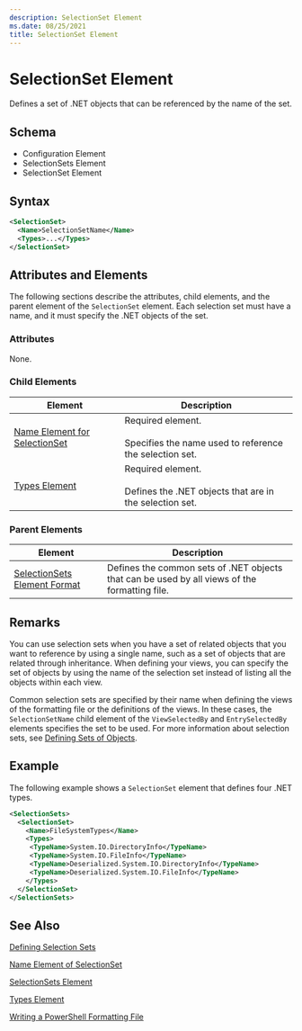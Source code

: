 ```yaml
---
description: SelectionSet Element
ms.date: 08/25/2021
title: SelectionSet Element
---
```

# SelectionSet Element

Defines a set of .NET objects that can be referenced by the name of the set.

## Schema

- Configuration Element
- SelectionSets Element
- SelectionSet Element

## Syntax

```xml
<SelectionSet>
  <Name>SelectionSetName</Name>
  <Types>...</Types>
</SelectionSet>
```

## Attributes and Elements

The following sections describe the attributes, child elements, and the parent element of the
`SelectionSet` element. Each selection set must have a name, and it must specify the .NET objects of
the set.

### Attributes

None.

### Child Elements

|Element|Description|
|-------------|-----------------|
|[Name Element for SelectionSet](./name-element-for-selectionset-format.md)|Required element.<br /><br /> Specifies the name used to reference the selection set.|
|[Types Element](./types-element-for-selectionset-format.md)|Required element.<br /><br /> Defines the .NET objects that are in the selection set.|

### Parent Elements

|Element|Description|
|-------------|-----------------|
|[SelectionSets Element Format](./selectionsets-element-format.md)|Defines the common sets of .NET objects that can be used by all views of the formatting file.|

## Remarks

You can use selection sets when you have a set of related objects that you want to reference by
using a single name, such as a set of objects that are related through inheritance. When defining
your views, you can specify the set of objects by using the name of the selection set instead of
listing all the objects within each view.

Common selection sets are specified by their name when defining the views of the formatting file or
the definitions of the views. In these cases, the `SelectionSetName` child element of the
`ViewSelectedBy` and `EntrySelectedBy` elements specifies the set to be used. For more information
about selection sets, see [Defining Sets of Objects](./defining-selection-sets.md).

## Example

The following example shows a `SelectionSet` element that defines four .NET types.

```xml
<SelectionSets>
  <SelectionSet>
    <Name>FileSystemTypes</Name>
    <Types>
     <TypeName>System.IO.DirectoryInfo</TypeName>
     <TypeName>System.IO.FileInfo</TypeName>
     <TypeName>Deserialized.System.IO.DirectoryInfo</TypeName>
     <TypeName>Deserialized.System.IO.FileInfo</TypeName>
    </Types>
  </SelectionSet>
</SelectionSets>
```

## See Also

[Defining Selection Sets](./defining-selection-sets.md)

[Name Element of SelectionSet](./name-element-for-selectionset-format.md)

[SelectionSets Element](./selectionsets-element-format.md)

[Types Element](./types-element-for-selectionset-format.md)

[Writing a PowerShell Formatting File](./writing-a-powershell-formatting-file.md)
